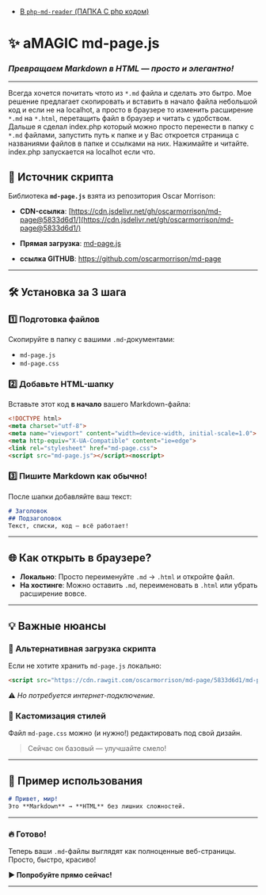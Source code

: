 - [В `php-md-reader` (ПАПКА С php кодом)](./php-md-reader)

# ✨ **aMAGIC md-page.js**  
### *Превращаем Markdown в HTML — просто и элегантно!*  

---
Всегда хочется почитать чтото из `*.md` файла и сделать это бытро.
Мое решение предлагает скопировать и вставить в начало файла небольшой код и если не на localhot, а просто 
в браузере то изменить расширение `*.md` на `*.html`, перетащить файл в браузер и читать с удобством.
Дальше я сделал index.php который можно просто перенести в папку с `*.md` файлами, запустить путь к папке 
и у Вас откроется страница с названиями файлов в папке и ссылками на них. Нажимайте и читайте.
index.php запускается на localhot если что.

## 🔗 **Источник скрипта**  
Библиотека **`md-page.js`** взята из репозитория Oscar Morrison:  
- **CDN-ссылка**: [https://cdn.jsdelivr.net/gh/oscarmorrison/md-page@5833d6d1/](https://cdn.jsdelivr.net/gh/oscarmorrison/md-page@5833d6d1/)  
- **Прямая загрузка**: [md-page.js](https://cdn.rawgit.com/oscarmorrison/md-page/5833d6d1/md-page.js) 

- **ссылка GITHUB**: [https://github.com/oscarmorrison/md-page ](https://github.com/oscarmorrison/md-page )  

---

## 🛠 **Установка за 3 шага**  

### **1️⃣ Подготовка файлов**  
Скопируйте в папку с вашими `.md`-документами:  
- `md-page.js`  
- `md-page.css`  

### **2️⃣ Добавьте HTML-шапку**  
Вставьте этот код **в начало** вашего Markdown-файла:  

```html
<!DOCTYPE html>
<meta charset="utf-8">
<meta name="viewport" content="width=device-width, initial-scale=1.0">
<meta http-equiv="X-UA-Compatible" content="ie=edge">
<link rel="stylesheet" href="md-page.css">
<script src="md-page.js"></script><noscript>
```

### **3️⃣ Пишите Markdown как обычно!**  
После шапки добавляйте ваш текст:  

```markdown
# Заголовок  
## Подзаголовок  
Текст, списки, код — всё работает!  
```

---

## 🌐 **Как открыть в браузере?**  
- **Локально**: Просто переименуйте `.md` → `.html` и откройте файл.  
- **На хостинге**: Можно оставить `.md`, переименовать в `.html` или убрать расширение вовсе.  

---

## 💡 **Важные нюансы**  
### **📌 Альтернативная загрузка скрипта**  
Если не хотите хранить `md-page.js` локально:  
```html
<script src="https://cdn.rawgit.com/oscarmorrison/md-page/5833d6d1/md-page.js"></script><noscript>
```  
⚠️ *Но потребуется интернет-подключение.*  

### **🎨 Кастомизация стилей**  
Файл `md-page.css` можно (и нужно!) редактировать под свой дизайн.  
> Сейчас он базовый — улучшайте смело!  

---

## 🚀 **Пример использования**  
```markdown
# Привет, мир!  
Это **Markdown** → **HTML** без лишних сложностей.  
```

---

### 🔥 **Готово!**  
Теперь ваши `.md`-файлы выглядят как полноценные веб-страницы. Просто, быстро, красиво!  

**▶️ Попробуйте прямо сейчас!**  

--- 
